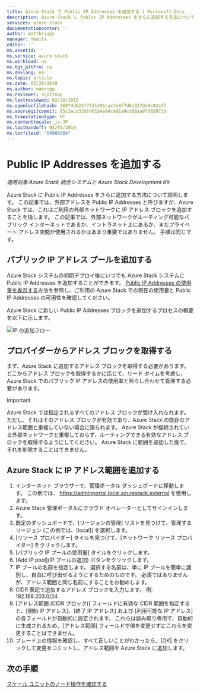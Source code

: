 ```yaml
---
title: Azure Stack で Public IP Addresses を追加する | Microsoft Docs
description: Azure Stack に Public IP Addresses をさらに追加する方法について説明します。
services: azure-stack
documentationcenter: ''
author: mattbriggs
manager: femila
editor: ''
ms.assetid: ''
ms.service: azure-stack
ms.workload: na
ms.tgt_pltfrm: na
ms.devlang: na
ms.topic: article
ms.date: 02/28/2019
ms.author: mabrigg
ms.reviewer: scottnap
ms.lastreviewed: 02/28/2019
ms.openlocfilehash: 3697dd623f7531491cac7e8f7d8a327de0c02af7
ms.sourcegitcommit: 85c3acd316fd61b4e94c991a9cd68aa97702073b
ms.translationtype: HT
ms.contentlocale: ja-JP
ms.lasthandoff: 05/01/2019
ms.locfileid: "64986084"
---
```

# <a name="add-public-ip-addresses"></a>Public IP Addresses を追加する
*適用対象:Azure Stack 統合システムと Azure Stack Development Kit*  

Azure Stack に Public IP Addresses をさらに追加する方法について説明します。  この記事では、外部アドレスを Public IP Addresses と呼びますが、Azure Stack では、これはご利用の外部ネットワークに IP アドレス ブロックを追加することを指します。  この記事では、外部ネットワークがルーティング可能なパブリック インターネットであるか、イントラネット上にあるか、またプライベート アドレス空間が使用されるかはあまり重要ではありません。  手順は同じです。 

## <a name="add-a-public-ip-address-pool"></a>パブリック IP アドレス プールを追加する
Azure Stack システムの初期デプロイ後にいつでも Azure Stack システムに Public IP Addresses を追加することができます。 [Public IP Addresses の使用量を表示する](azure-stack-viewing-public-ip-address-consumption.md)方法を参照し、ご利用の Azure Stack での現在の使用量と Public IP Addresses の可用性を確認してください。

Azure Stack に新しい Public IP Addresses ブロックを追加するプロセスの概要を以下に示します。

 ![IP の追加フロー](media/azure-stack-add-ips/flow.PNG)

## <a name="obtain-the-address-block-from-your-provider"></a>プロバイダーからアドレス ブロックを取得する
まず、Azure Stack に追加するアドレス ブロックを取得する必要があります。  どこからアドレス ブロックを取得するかに応じて、リード タイムを考慮し、Azure Stack でのパブリック IP アドレスの使用率と照らし合わせて管理する必要があります。  

> [!IMPORTANT]
> Azure Stack では指定されるすべてのアドレス ブロックが受け入れられます。ただし、それはそのアドレス ブロックが有効であり、Azure Stack の既存のアドレス範囲と重複していない場合に限られます。  Azure Stack が接続されている外部ネットワークと重複しておらず、ルーティングできる有効なアドレス ブロックを取得するようにしてください。  Azure Stack に範囲を追加した後で、それを削除することはできません。

## <a name="add-the-ip-address-range-to-azure-stack"></a>Azure Stack に IP アドレス範囲を追加する

1. インターネット ブラウザーで、管理ポータル ダッシュボードに移動します。  この例では、 https://adminportal.local.azurestack.external を使用します。  
2.  Azure Stack 管理ポータルにクラウド オペレーターとしてサインインします。
3.  既定のダッシュボードで、[リージョンの管理] リストを見つけて、管理するリージョン (この例では、[local]) を選択します。
4.  [リソース プロバイダー] タイルを見つけて、[ネットワーク リソース プロバイダー] をクリックします。
5.  [パブリック IP プールの使用量] タイルをクリックします。
6.  [Add IP pool]\(IP プールの追加\) ボタンをクリックします。
7.  IP プールの名前を指定します。  選択する名前は、単に IP プールを簡単に識別し、自由に呼び出せるようにするためのものです。  必須ではありませんが、アドレス範囲と同じ名前にすることをお勧めします。
8.   CIDR 表記で追加するアドレス ブロックを入力します。  例: 192.168.203.0/24
9.  [アドレス範囲 (CIDR ブロック)] フィールドに有効な CIDR 範囲を指定すると、[開始 IP アドレス]、[終了 IP アドレス] および [利用可能な IP アドレス] の各フィールドが自動的に設定されます。  これらは読み取り専用で、自動的に生成されるため、[アドレス範囲] フィールドで値を変更せずにこれらを変更することはできません。
10. ブレード上の情報を確認し、すべて正しいことがわかったら、[OK] をクリックして変更をコミットし、アドレス範囲を Azure Stack に追加します。


## <a name="next-steps"></a>次の手順 
[スケール ユニットのノード操作を確認する](azure-stack-node-actions.md) 
